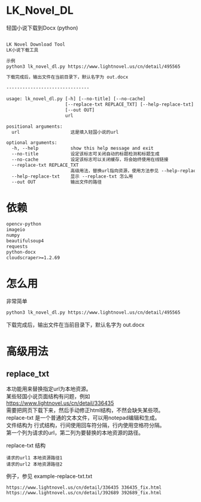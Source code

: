 # LK_Novel_DL
 轻国小说下载到Docx (python)  

```txt

LK Novel Download Tool
LK小说下载工具

示例
python3 lk_novel_dl.py https://www.lightnovel.us/cn/detail/495565

下载完成后，输出文件在当前目录下，默认名字为 out.docx

-------------------------------

usage: lk_novel_dl.py [-h] [--no-title] [--no-cache]
                      [--replace-txt REPLACE_TXT] [--help-replace-txt]
                      [--out OUT]
                      url

positional arguments:
  url                   这是填入轻国小说的url

optional arguments:
  -h, --help            show this help message and exit
  --no-title            设定该标志可关闭自动的标题检测和标题生成
  --no-cache            设定该标志可以关闭缓存，将会始终使用在线链接
  --replace-txt REPLACE_TXT
                        高级用法，替换url指向资源，使用方法参见 --help-replace-txt
  --help-replace-txt    显示 --replace-txt 怎么用
  --out OUT             输出文件的路径

```

# 依赖
```txt
opencv-python
imageio
numpy
beautifulsoup4
requests
python-docx
cloudscraper>=1.2.69
```

# 怎么用

非常简单  
```sh
python3 lk_novel_dl.py https://www.lightnovel.us/cn/detail/495565
```

下载完成后，输出文件在当前目录下，默认名字为 out.docx  


# 高级用法

## replace_txt

本功能用来替换指定url为本地资源。  
某些轻国小说页面结构有问题，例如 https://www.lightnovel.us/cn/detail/336435  
需要把网页下载下来，然后手动修正html结构，不然会缺失某些项。  
replace-txt 是一个普通的文本文件，可以用notepad编辑和生成。  
文件结构为 行式结构，行间使用回车符分隔，行内使用空格符分隔。  
第一个列为请求的url，第二列为要替换的本地资源的路径。  

replace-txt 结构  
```
请求的url1 本地资源路径1
请求的url2 本地资源路径2
```

例子，参见 example-replace-txt.txt  
```
https://www.lightnovel.us/cn/detail/336435 336435_fix.html
https://www.lightnovel.us/cn/detail/392689 392689_fix.html
```
